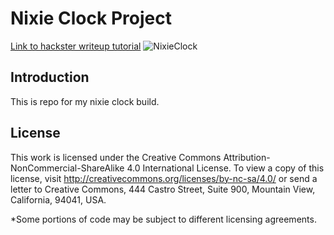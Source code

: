 # Nixie Clock Project
[Link to hackster writeup tutorial](https://www.hackster.io/mrelia100/particle-photon-nixie-clock-c8389b?auth_token=f02960e7904985af88da8437958f4c10)
![NixieClock](https://i.imgur.com/uSDMjrFl.jpg)

## Introduction
This is repo for my nixie clock build.


## License


This work is licensed under the  Creative Commons Attribution-NonCommercial-ShareAlike 4.0 International License. To view a copy of this license, visit <http://creativecommons.org/licenses/by-nc-sa/4.0/> or send a letter to Creative Commons, 444 Castro Street, Suite 900, Mountain View, California, 94041, USA.

*Some portions of code may be subject to different licensing agreements.
